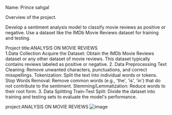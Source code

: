 Name: Prince sahgal


Overview of the project. 

Develop a sentiment analysis model to classify movie reviews as positive or
negative. Use a dataset like the IMDb Movie Reviews dataset for training and
testing.


Project title:ANALYSIS ON MOVIE REVIEWS   
1.Data Collection
Acquire the Dataset: Obtain the IMDb Movie Reviews dataset or any other dataset of movie reviews. This dataset typically contains reviews labeled as positive or negative.
2. Data Preprocessing
Text Cleaning: Remove unwanted characters, punctuations, and correct misspellings.
Tokenization: Split the text into individual words or tokens.
Stop Words Removal: Remove common words (e.g., 'the', 'is', 'in') that do not contribute to the sentiment.
Stemming/Lemmatization: Reduce words to their root form.
3. Data Splitting
Train-Test Split: Divide the dataset into training and testing sets to evaluate the model's performance.



project:ANALYSIS ON MOVIE REVIEWS
![image](https://github.com/user-attachments/assets/c6a69d7e-cfdf-4ec6-9c45-b5d04e66f1bf)



